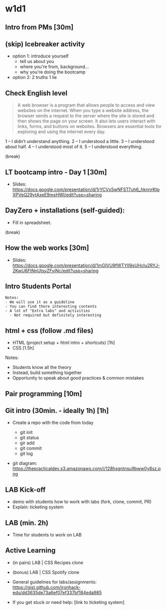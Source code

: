 
# w1d1


<!-- 


@LT:

IMPORTANT:
- Go very fast through basic concepts
- Give plenty of time for Git concepts +++
- Give plenty of time for LAB


@todo:
- create guided "Lab Zero" (how to work with git & labs) +++
  - fork, clone, commits, submit PR, etc)
  - this lab can then serve as a guide/cheatsheet for the first days.
  - include cheatsheet (at the end)
  - include Q&A. Common errors: 
    - cloned the original repo
    - terminal not in the correct directory

@todo:
- update gist with guidelines to submit labs (fork, clone, PR, etc)
- improve demo/codealong (make it more interesting)
- improve CSS
  - color palette
  - fonts +++

@consider: "Mini-Project: Static Site"
- w1d1 + w1d2: instead of labs, work on a mini-project (HTML+CSS static site).
- individual / in pairs ?
- This can give much more room for students with prev. experience in HTML and CSS to experiment and go the extra mile.
- w1d3: choose a couple of projects to present + the rest will share their links. Or split in rooms, so that all of them present.
- Notes: 
  - the first steps will need to be very simple/guided, for those without previous experience.
  - the project will include very specific instructions for a very basic MVP + encourage students to go further and implement additional things as they wish
  - students can create a repo from scratch (instead of forking). We can introduce labs on w1d3.
  - d1 can start mobile-first (e.g. homepage + menu).
  - d2 can add a second page + apply responsive + flexbox. 
  - one little disadvantage is that it may take us a few more days to detect students struggling (esp. if it's in pairs).

 -->



## Intro from PMs [30m]


## (skip) Icebreaker activity
  - option 1: introduce yourself
    - tell us about you
    - where you're from, background...
    - why you're doing the bootcamp
  - option 2: 2 truths 1 lie


## Check English level

<!-- Note: this is also in the slides "Bootcamp Intro", on Day 1 -->

> A web browser is a program that allows people to access and view websites on the internet. When you type a website address, the browser sends a request to the server where the site is stored and then shows the page on your screen. It also lets users interact with links, forms, and buttons on websites. Browsers are essential tools for exploring and using the internet every day.

1 – I didn’t understand anything.
2 – I understood a little.
3 – I understood about half.
4 – I understood most of it.
5 – I understood everything.


(break)

## LT bootcamp intro - Day 1 [30m]

- Slides: https://docs.google.com/presentation/d/1rYCVx5wNFST7uh6_hknnrKtpXPVeQ29ytAxeE9mxHWI/edit?usp=sharing


## DayZero + installations (self-guided):

- Fill in spreadsheet.
  

(break)


## How the web works [30m]

- Slides: https://docs.google.com/presentation/d/1mGIVU9fWTYII9sUHcIu2RYJ-2KwU6FtNnUtsyZFyiNc/edit?usp=sharing
  
  <!-- 
  
  Consider: 
  - simplify this (some students may find this overwhelming, especially the network panel)
  - alternative: show the dev tools while we do a codealong (code much more simple)
  
  -->


## Intro Students Portal

    Notes: 
    - We will use it as a guideline 
    - You can find there interesting contents
    - A lot of "Extra labs" and activities
      - Not required but definitely interesting



## html + css (follow .md files)

- HTML (project setup + html intro + shortcuts) [1h]
- CSS [1.5h]


Notes:
- Students know all the theory 
- Instead, build something together
- Opportunity to speak about good practices & common mistakes


## Pair programming [10m]


## Git intro (30min. - ideally 1h)  [1h]

- Create a repo with the code from today
  - git init 
  - git status
  - gir add 
  - git commit
  - git log
  
- git diagram: https://thepracticaldev.s3.amazonaws.com/i/128hsgntnsu9bww0y8sz.png

<!-- @todo: prepare slides git  -->


## LAB Kick-off

<!-- IMPORTANT: leave plenty of time for lab kick-off  -->

- demo with students how to work with labs (fork, clone, commit, PR)
- Explain: ticketing system


## LAB (min. 2h)
- Time for students to work on LAB



## Active Learning

- (in pairs) LAB | CSS Recipes clone

- (bonus) LAB | CSS Spotify clone

- General guidelines for labs/assignments: https://gist.github.com/ironhack-edu/dd3635de73a6ef07ef337bf184eda985
<!-- todo: update this gist (update screenshots + add demo of PR url and how to submit ) -->


<!-- Ticketing system  -->
- If you get stuck or need help: [link to ticketing system]

